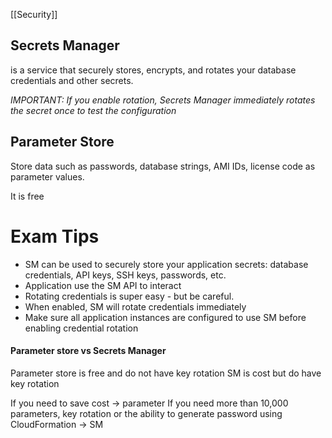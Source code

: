 [[Security]]

## Secrets Manager

is a service that securely stores, encrypts, and rotates your database credentials and other secrets.

*IMPORTANT: If you enable rotation, Secrets Manager immediately rotates the secret once to test the configuration*

## Parameter Store

Store data such as passwords, database strings, AMI IDs, license code as parameter values. 

It is free
# Exam Tips

- SM can be used to securely store your application secrets: database credentials, API keys, SSH keys, passwords, etc.
- Application use the SM API to interact
- Rotating credentials is super easy - but be careful.
- When enabled, SM will rotate credentials immediately
- Make sure all application instances are configured to use SM before enabling credential rotation

#### Parameter store vs Secrets Manager

Parameter store is free and do not have key rotation
SM is cost but do have key rotation

If you need to save cost -> parameter
If you need more than 10,000 parameters, key rotation or the ability to generate password using CloudFormation -> SM